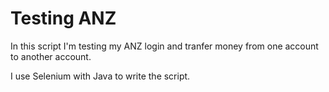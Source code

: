 # Testing ANZ

In this script I'm testing my ANZ login and tranfer money from one account to another account. 

I use Selenium with Java to write the script. 


